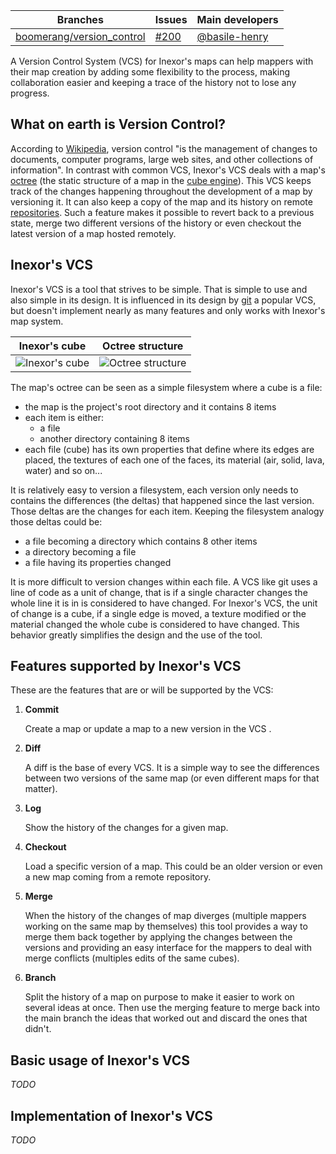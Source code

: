 Branches | Issues | Main developers
--- | --- | --- 
[boomerang/version_control](/inexorgame/code/tree/boomerang/version_control) |  [#200](/inexorgame/code/issues/200) | [@basile-henry](/basile-henry)

A Version Control System (VCS) for Inexor's maps can help mappers with their map creation by adding some flexibility to the process, making collaboration easier and keeping a trace of the history not to lose any progress.

## What on earth is Version Control?
According to [Wikipedia](https://en.wikipedia.org/wiki/Version_control), version control "is the management of changes to documents, computer programs, large web sites, and other collections of information". In contrast with common VCS, Inexor's VCS deals with a map's [octree](https://en.wikipedia.org/wiki/Octree) (the static structure of a map in the [cube engine](https://en.wikipedia.org/wiki/Cube_2:_Sauerbraten#Real-time_editing)). This VCS keeps track of the changes happening throughout the development of a map by versioning it. It can also keep a copy of the map and its history on remote [repositories](https://en.wikipedia.org/wiki/Repository_(version_control)). Such a feature makes it possible to revert back to a previous state, merge two different versions of the history or even checkout the latest version of a map hosted remotely.

## Inexor's VCS
Inexor's VCS is a tool that strives to be simple. That is simple to use and also simple in its design. It is influenced in its design by [git](https://en.wikipedia.org/wiki/Git_(software)) a popular VCS, but doesn't implement nearly as many features and only works with Inexor's map system.

Inexor's cube              |  Octree structure
:-------------------------:|:-------------------------:
![Inexor's cube](https://upload.wikimedia.org/wikipedia/commons/thumb/6/69/Sauer_editing-1--.png/140px-Sauer_editing-1--.png) | ![Octree structure](https://upload.wikimedia.org/wikipedia/commons/thumb/2/20/Octree2.svg/400px-Octree2.svg.png)

The map's octree can be seen as a simple filesystem where a cube is a file:
- the map is the project's root directory and it contains 8 items
- each item is either:
  - a file
  - another directory containing 8 items
- each file (cube) has its own properties that define where its edges are placed, the textures of each one of the faces, its material (air, solid, lava, water) and so on...

It is relatively easy to version a filesystem, each version only needs to contains the differences (the deltas) that happened since the last version. Those deltas are the changes for each item. Keeping the filesystem analogy those deltas could be:
  - a file becoming a directory which contains 8 other items
  - a directory becoming a file
  - a file having its properties changed

It is more difficult to version changes within each file. A VCS like git uses a line of code as a unit of change, that is if a single character changes the whole line it is in is considered to have changed. For Inexor's VCS, the unit of change is a cube, if a single edge is moved, a texture modified or the material changed the whole cube is considered to have changed. This behavior greatly simplifies the design and the use of the tool.

## Features supported by Inexor's VCS
These are the features that are or will be supported by the VCS:

1. **Commit**

   Create a map or update a map to a new version in the VCS .
2. **Diff**

   A diff is the base of every VCS. It is a simple way to see the differences between two versions of the same map (or even different maps for that matter).
3. **Log**

   Show the history of the changes for a given map.
4. **Checkout**

   Load a specific version of a map. This could be an older version or even a new map coming from a remote repository.
5. **Merge**

   When the history of the changes of map diverges (multiple mappers working on the same map by themselves) this tool provides a way to merge them back together by applying the changes between the versions and providing an easy interface for the mappers to deal with merge conflicts (multiples edits of the same cubes).
6. **Branch**

   Split the history of a map on purpose to make it easier to work on several ideas at once. Then use the merging feature to merge back into the main branch the ideas that worked out and discard the ones that didn't.

## Basic usage of Inexor's VCS
_TODO_

## Implementation of Inexor's VCS
_TODO_